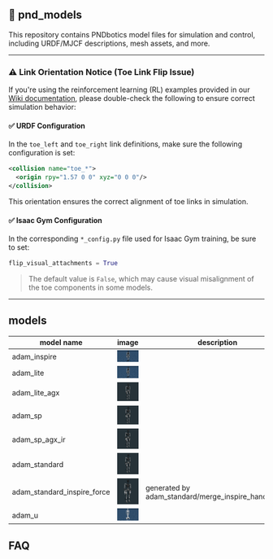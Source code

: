 ## 🔧 pnd_models

This repository contains PNDbotics model files for simulation and control, including URDF/MJCF descriptions, mesh assets, and more.

---

### ⚠️ Link Orientation Notice (Toe Link Flip Issue)

If you're using the reinforcement learning (RL) examples provided in our [Wiki documentation](https://your.wiki.url), please double-check the following to ensure correct simulation behavior:

#### ✅ URDF Configuration

In the `toe_left` and `toe_right` link definitions, make sure the following configuration is set:

```xml
<collision name="toe_*">
  <origin rpy="1.57 0 0" xyz="0 0 0"/>
</collision>
```

This orientation ensures the correct alignment of toe links in simulation.

#### ✅ Isaac Gym Configuration

In the corresponding `*_config.py` file used for Isaac Gym training, be sure to set:

```python
flip_visual_attachments = True
```

> The default value is `False`, which may cause visual misalignment of the toe components in some models.

---

## models

| model name                  | image                                                                            | description                                          |
| --------------------------- | -------------------------------------------------------------------------------- | ---------------------------------------------------- |
| adam_inspire                | ![adam_inspire image](./adam_inspire/imgs/adam_inspire.png)                      |                                                      |
| adam_lite                   | ![adam_lite image](./adam_lite/imgs/adam_lite.png)                               |                                                      |
| adam_lite_agx               | ![adam_lite_agx image](./adam_lite_agx/imgs/adam_lite_agx.png)                   |                                                      |
| adam_sp                     | ![adam_sp image](./adam_sp/imgs/adam_sp.png)                                     |                                                      |
| adam_sp_agx_ir              | ![adam_sp_agx_ir image](./adam_sp_agx_ir/imgs/adam_sp_agx_ir.png)                |                                                      |
| adam_standard               | ![adam_standard image](./adam_standard/imgs/adam_standard.png)                   |                                                      |
| adam_standard_inspire_force | ![adam_standard_inspire_force image](./res/imgs/adam_standard_inspire_force.png) | generated by adam_standard/merge_inspire_hand.ipynb. |
| adam_u                      | ![adam_u image](./adam_u/imgs/adam_u.png)                                        |                                                      |

## FAQ
